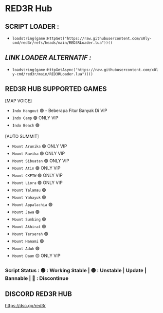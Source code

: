 # RED3R Hub

## **SCRIPT LOADER :**
- ```loadstring(game:HttpGet("https://raw.githubusercontent.com/x0ly-cmd/red3r/refs/heads/main/RED3RLoader.lua"))()```

## *LINK LOADER ALTERNATIF :*
- ```loadstring(game:HttpGetAsync("https://raw.githubusercontent.com/x0ly-cmd/red3r/main/RED3RLoader.lua"))()```

## **RED3R HUB SUPPORTED GAMES** 

[MAP VOICE]
- `Indo Hangout` :green_circle: - Beberapa Fitur Banyak Di VIP
- `Indo Camp` :green_circle: ONLY VIP
- `Indo Beach` :green_circle:

[AUTO SUMMIT]
- `Mount Arunika` :green_circle: ONLY VIP
- `Mount Ravika` :green_circle: ONLY VIP
- `Mount Sibuatan` :green_circle: ONLY VIP
- `Mount Atin` :green_circle: ONLY VIP
- `Mount CKPTW` :green_circle: ONLY VIP
- `Mount Liora` :green_circle: ONLY VIP
- `Mount Talamau` :green_circle:
- `Mount Yahayuk` :green_circle:
- `Mount Appalachia` :green_circle:
- `Mount Jawa` :green_circle:
- `Mount Sumbing` :green_circle:
- `Mount Akhirat` :green_circle:
- `Mount Terserah` :green_circle:
- `Mount Hanami` :green_circle:
- `Mount Aduh` :green_circle:
- `Mount Daun` :yellow_circle: ONLY VIP

### Script Status :  :green_circle: : Working Stable |  :yellow_circle:  : Unstable | Update | Bannable |  :red_circle: : Discontinue

## **DISCORD RED3R HUB**
https://dsc.gg/red3r

